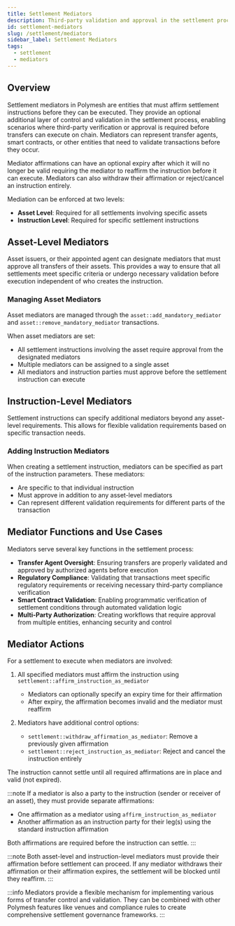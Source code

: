 ```yaml
---
title: Settlement Mediators
description: Third-party validation and approval in the settlement process
id: settlement-mediators
slug: /settlement/mediators
sidebar_label: Settlement Mediators
tags:
  - settlement
  - mediators
---
```


## Overview

Settlement mediators in Polymesh are entities that must affirm settlement instructions before they can be executed. They provide an optional additional layer of control and validation in the settlement process, enabling scenarios where third-party verification or approval is required before transfers can execute on chain. Mediators can represent transfer agents, smart contracts, or other entities that need to validate transactions before they occur.

Mediator affirmations can have an optional expiry after which it will no longer be valid requiring the mediator to reaffirm the instruction before it can execute. Mediators can also withdraw their affirmation or reject/cancel an instruction entirely.

Mediation can be enforced at two levels:

- **Asset Level**: Required for all settlements involving specific assets
- **Instruction Level**: Required for specific settlement instructions

## Asset-Level Mediators

Asset issuers, or their appointed agent can designate mediators that must approve all transfers of their assets. This provides a way to ensure that all settlements meet specific criteria or undergo necessary validation before execution independent of who creates the instruction.

### Managing Asset Mediators

Asset mediators are managed through the `asset::add_mandatory_mediator` and `asset::remove_mandatory_mediator` transactions.

When asset mediators are set:

- All settlement instructions involving the asset require approval from the designated mediators
- Multiple mediators can be assigned to a single asset
- All mediators and instruction parties must approve before the settlement instruction can execute

## Instruction-Level Mediators

Settlement instructions can specify additional mediators beyond any asset-level requirements. This allows for flexible validation requirements based on specific transaction needs.

### Adding Instruction Mediators

When creating a settlement instruction, mediators can be specified as part of the instruction parameters. These mediators:

- Are specific to that individual instruction
- Must approve in addition to any asset-level mediators
- Can represent different validation requirements for different parts of the transaction

## Mediator Functions and Use Cases

Mediators serve several key functions in the settlement process:

- **Transfer Agent Oversight**: Ensuring transfers are properly validated and approved by authorized agents before execution
- **Regulatory Compliance**: Validating that transactions meet specific regulatory requirements or receiving necessary third-party compliance verification
- **Smart Contract Validation**: Enabling programmatic verification of settlement conditions through automated validation logic
- **Multi-Party Authorization**: Creating workflows that require approval from multiple entities, enhancing security and control

## Mediator Actions

For a settlement to execute when mediators are involved:

1. All specified mediators must affirm the instruction using `settlement::affirm_instruction_as_mediator`

   - Mediators can optionally specify an expiry time for their affirmation
   - After expiry, the affirmation becomes invalid and the mediator must reaffirm

2. Mediators have additional control options:
   - `settlement::withdraw_affirmation_as_mediator`: Remove a previously given affirmation
   - `settlement::reject_instruction_as_mediator`: Reject and cancel the instruction entirely

The instruction cannot settle until all required affirmations are in place and valid (not expired).

:::note
If a mediator is also a party to the instruction (sender or receiver of an asset), they must provide separate affirmations:

- One affirmation as a mediator using `affirm_instruction_as_mediator`
- Another affirmation as an instruction party for their leg(s) using the standard instruction affirmation

Both affirmations are required before the instruction can settle.
:::

:::note
Both asset-level and instruction-level mediators must provide their affirmation before settlement can proceed. If any mediator withdraws their affirmation or their affirmation expires, the settlement will be blocked until they reaffirm.
:::

:::info
Mediators provide a flexible mechanism for implementing various forms of transfer control and validation. They can be combined with other Polymesh features like venues and compliance rules to create comprehensive settlement governance frameworks.
:::
